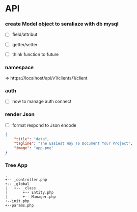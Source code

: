 # API

### create Model object to seraliaze with db mysql

- [ ] field/attribut
- [ ] getter/setter
- [ ] think function to future


### namespace 

=> https://localhost/api/v1/clients/1/client

### auth

- [ ] how to manage auth connect 

### render Json

- [ ] format respond  to Json encode 
```json
{
	"title": "data",
	"tagline": "The Easiest Way To Document Your Project",
	"image": "app.png"
}
```


### Tree App
```
.
+-- _controller.php
+-- _global
|   +-- _class
|       +-- Entity.php
|       +-- Manager.php
+--init.php 
+--params.php
```







